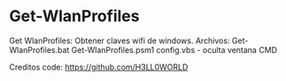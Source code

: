 # Get-WlanProfiles

Get WlanProfiles: Obtener claves wifi de windows.
Archivos:
Get-WlanProfiles.bat
Get-WlanProfiles.psm1
config.vbs - oculta ventana CMD

Creditos code: https://github.com/H3LL0WORLD 
